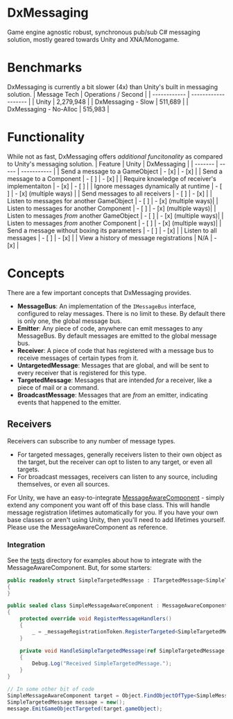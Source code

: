 # DxMessaging
Game engine agnostic robust, synchronous pub/sub C# messaging solution, mostly geared towards Unity and XNA/Monogame.

# Benchmarks
DxMessaging is currently a bit slower (4x) than Unity's built in messaging solution. 
| Message Tech | Operations / Second |
| ------------ | ------------------- |
| Unity | 2,279,948 |
| DxMessaging - Slow | 511,689 |
| DxMessaging - No-Alloc | 515,983 |

# Functionality
While not as fast, DxMessaging offers *additional funcitonality* as compared to Unity's messaging solution.
| Feature | Unity | DxMessaging |
| ------- | ----- | ----------- |
| Send a message to a GameObject | - [x] | - [x] |
| Send a message to a Component | - [ ] | - [x] |
| Require knowledge of receiver's implementaiton | - [x] | - [ ] |
| Ignore messages dynamically at runtime | - [ ] | - [x] (multiple ways) |
| Send messages to all receivers | - [ ] | - [x] |
| Listen to messages for another GameObject | - [ ] | - [x] (multiple ways)|
| Listen to messages for another Component | - [ ] | - [x] (multiple ways)|
| Listen to messages *from* another GameObject | - [ ] | - [x] (multiple ways)|
| Listen to messages *from* another Component | - [ ] | - [x] (multiple ways)|
| Send a message without boxing its parameters | - [ ] | - [x] |
| Listen to all messages | - [ ] | - [x] |
| View a history of message registrations | N/A | - [x] |

# Concepts
There are a few important concepts that DxMessaging provides.
* **MessageBus**: An implementation of the `IMessageBus` interface, configured to relay messages. There is no limit to these. By default there is only one, the global message bus.
* **Emitter**: Any piece of code, anywhere can emit messages to any MessageBus. By default messages are emitted to the global message bus.
* **Receiver**: A piece of code that has registered with a message bus to receive messages of certain types from it.
* **UntargetedMessage**: Messages that are global, and will be sent to every receiver that is registered for this type.
* **TargetedMessage**: Messages that are intended *for* a receiver, like a piece of mail or a command.
* **BroadcastMessage**: Messages that are *from* an emitter, indicating events that happened to the emitter.

## Receivers
Receivers can subscribe to any number of message types. 
* For targeted messages, generally receivers listen to their own object as the target, but the receiver can opt to listen to any target, or even all targets.
* For broadcast messages, receivers can listen to any source, including themselves, or even all sources.

For Unity, we have an easy-to-integrate [MessageAwareComponent](./Runtime/Unity/MessageAwareComponent.cs) - simply extend any component you want off of this base class. This will handle message registration lifetimes automatically for you. 
If you have your own base classes or aren't using Unity, then you'll need to add lifetimes yourself. Please use the MessageAwareComponent as reference.
### Integration
See the [tests](./Tests/Runtime/Scripts/) directory for examples about how to integrate with the MessageAwareComponent. But, for some starters:
```csharp
public readonly struct SimpleTargetedMessage : ITargetedMessage<SimpleTargetedMessage>
{
}

public sealed class SimpleMessageAwareComponent : MessageAwareComponent
{
    protected override void RegisterMessageHandlers()
    {
        _ = _messageRegistrationToken.RegisterTargeted<SimpleTargetedMessage>(gameObject, HandleSimpleTargetedMessage);
    }

    private void HandleSimpleTargetedMessage(ref SimpleTargetedMessage message)
    {
        Debug.Log("Received SimpleTargetedMessage.");
    }
}

// In some other bit of code
SimpleMessageAwareComponent target = Object.FindObjectOfType<SimpleMessageAwareComponent>();
SimpleTargetedMessage message = new();
message.EmitGameObjectTargeted(target.gameObject);
```